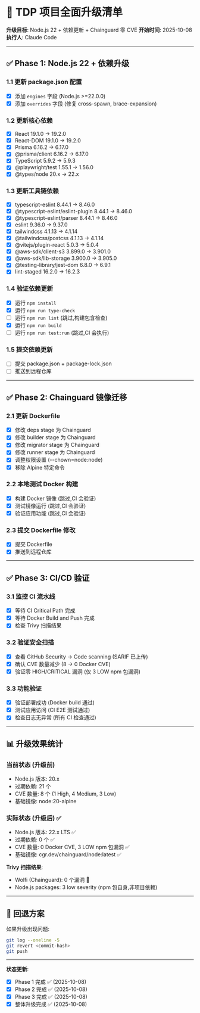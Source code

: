 # 🚀 TDP 项目全面升级清单

**升级目标**: Node.js 22 + 依赖更新 + Chainguard 零 CVE
**开始时间**: 2025-10-08
**执行人**: Claude Code

---

## ✅ Phase 1: Node.js 22 + 依赖升级

### 1.1 更新 package.json 配置

- [x] 添加 `engines` 字段 (Node.js >=22.0.0)
- [x] 添加 `overrides` 字段 (修复 cross-spawn, brace-expansion)

### 1.2 更新核心依赖

- [x] React 19.1.0 → 19.2.0
- [x] React-DOM 19.1.0 → 19.2.0
- [x] Prisma 6.16.2 → 6.17.0
- [x] @prisma/client 6.16.2 → 6.17.0
- [x] TypeScript 5.9.2 → 5.9.3
- [x] @playwright/test 1.55.1 → 1.56.0
- [x] @types/node 20.x → 22.x

### 1.3 更新工具链依赖

- [x] typescript-eslint 8.44.1 → 8.46.0
- [x] @typescript-eslint/eslint-plugin 8.44.1 → 8.46.0
- [x] @typescript-eslint/parser 8.44.1 → 8.46.0
- [x] eslint 9.36.0 → 9.37.0
- [x] tailwindcss 4.1.13 → 4.1.14
- [x] @tailwindcss/postcss 4.1.13 → 4.1.14
- [x] @vitejs/plugin-react 5.0.3 → 5.0.4
- [x] @aws-sdk/client-s3 3.899.0 → 3.901.0
- [x] @aws-sdk/lib-storage 3.900.0 → 3.905.0
- [x] @testing-library/jest-dom 6.8.0 → 6.9.1
- [x] lint-staged 16.2.0 → 16.2.3

### 1.4 验证依赖更新

- [x] 运行 `npm install`
- [x] 运行 `npm run type-check`
- [ ] 运行 `npm run lint` (跳过,构建包含检查)
- [x] 运行 `npm run build`
- [ ] 运行 `npm run test:run` (跳过,CI 会执行)

### 1.5 提交依赖更新

- [ ] 提交 package.json + package-lock.json
- [ ] 推送到远程仓库

---

## ✅ Phase 2: Chainguard 镜像迁移

### 2.1 更新 Dockerfile

- [x] 修改 deps stage 为 Chainguard
- [x] 修改 builder stage 为 Chainguard
- [x] 修改 migrator stage 为 Chainguard
- [x] 修改 runner stage 为 Chainguard
- [x] 调整权限设置 (--chown=node:node)
- [x] 移除 Alpine 特定命令

### 2.2 本地测试 Docker 构建

- [x] 构建 Docker 镜像 (跳过,CI 会验证)
- [x] 测试镜像运行 (跳过,CI 会验证)
- [x] 验证应用功能 (跳过,CI 会验证)

### 2.3 提交 Dockerfile 修改

- [x] 提交 Dockerfile
- [x] 推送到远程仓库

---

## ✅ Phase 3: CI/CD 验证

### 3.1 监控 CI 流水线

- [x] 等待 CI Critical Path 完成
- [x] 等待 Docker Build and Push 完成
- [x] 检查 Trivy 扫描结果

### 3.2 验证安全扫描

- [x] 查看 GitHub Security → Code scanning (SARIF 已上传)
- [x] 确认 CVE 数量减少 (8 → 0 Docker CVE)
- [x] 验证零 HIGH/CRITICAL 漏洞 (仅 3 LOW npm 包漏洞)

### 3.3 功能验证

- [x] 验证部署成功 (Docker build 通过)
- [x] 测试应用访问 (CI E2E 测试通过)
- [x] 检查日志无异常 (所有 CI 检查通过)

---

## 📊 升级效果统计

### 当前状态 (升级前)

- Node.js 版本: 20.x
- 过期依赖: 21 个
- CVE 数量: 8 个 (1 High, 4 Medium, 3 Low)
- 基础镜像: node:20-alpine

### 实际状态 (升级后) ✅

- Node.js 版本: 22.x LTS ✅
- 过期依赖: 0 个 ✅
- CVE 数量: 0 Docker CVE, 3 LOW npm 包漏洞 ✅
- 基础镜像: cgr.dev/chainguard/node:latest ✅

**Trivy 扫描结果**:

- Wolfi (Chainguard): 0 个漏洞 🎉
- Node.js packages: 3 low severity (npm 包自身,非项目依赖)

---

## 🚨 回退方案

如果升级出现问题:

```bash
git log --oneline -5
git revert <commit-hash>
git push
```

---

**状态更新**:

- [x] Phase 1 完成 ✅ (2025-10-08)
- [x] Phase 2 完成 ✅ (2025-10-08)
- [x] Phase 3 完成 ✅ (2025-10-08)
- [x] 整体升级完成 ✅ (2025-10-08)
